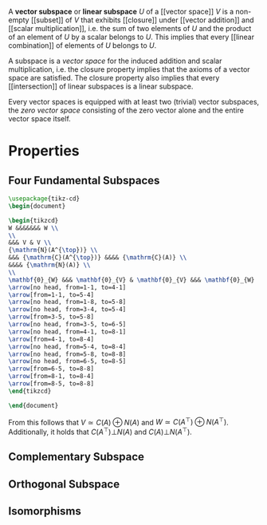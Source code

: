 
A **vector subspace** or **linear subspace** $U$ of a [[vector space]] $V$ is a non-empty [[subset]] of $V$ that exhibits [[closure]] under [[vector addition]] and [[scalar multiplication]], i.e. the sum of two elements of $U$ and the product of an element  of $U$ by a scalar belongs to $U$. This implies that every [[linear combination]] of elements of $U$ belongs to $U$.

A subspace is a *vector space* for the induced addition and scalar multiplication, i.e. the closure property implies that the axioms of a vector space are satisfied. The closure property also implies that every [[intersection]] of linear subspaces is a linear subspace.

Every vector spaces is equipped with at least two (trivial) vector subspaces, the *zero vector space* consisting of the zero vector alone and the entire vector space itself.


# Properties


## Four Fundamental Subspaces

```tikz
\usepackage{tikz-cd}
\begin{document}

\begin{tikzcd}
W &&&&&&& W \\
\\
&&& V & V \\
{\mathrm{N}(A^{\top})} \\
&&& {\mathrm{C}(A^{\top})} &&&& {\mathrm{C}(A)} \\
&&&& {\mathrm{N}(A)} \\
\\
\mathbf{0}_{W} &&& \mathbf{0}_{V} & \mathbf{0}_{V} &&& \mathbf{0}_{W}
\arrow[no head, from=1-1, to=4-1] 
\arrow[from=1-1, to=5-4] 
\arrow[no head, from=1-8, to=5-8] 
\arrow[no head, from=3-4, to=5-4] 
\arrow[from=3-5, to=5-8] 
\arrow[no head, from=3-5, to=6-5] 
\arrow[no head, from=4-1, to=8-1] 
\arrow[from=4-1, to=8-4] 
\arrow[no head, from=5-4, to=8-4] 
\arrow[no head, from=5-8, to=8-8] 
\arrow[no head, from=6-5, to=8-5] 
\arrow[from=6-5, to=8-8] 
\arrow[from=8-1, to=8-4] 
\arrow[from=8-5, to=8-8]
\end{tikzcd}

\end{document}
```

From this follows that $V \simeq C(A) \oplus N(A)$ and $W \simeq C(A^{\top}) \oplus N(A^{\top})$. Additionally, it holds that $C(A^{\top}) \mathop\bot N(A)$ and $C(A) \mathop\bot N(A^{\top})$.


## Complementary Subspace


## Orthogonal Subspace


## Isomorphisms

